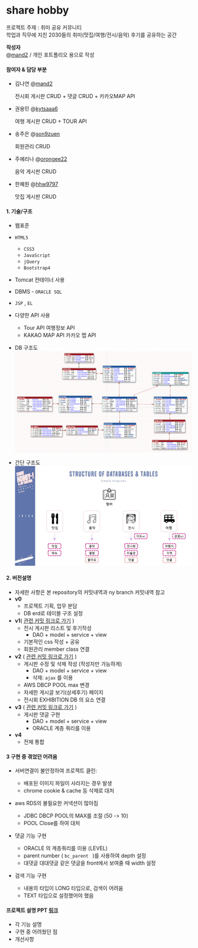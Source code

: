 #  share hobby
프로젝트 주제 : 취미 공유 커뮤니티  
학업과 직무에 지친 2030들의 취미(맛집/여행/전시/음악) 후기를 공유하는 공간



**작성자**    
@[mand2](https://github.com/mand2) / 개인 포트폴리오 용으로 작성



#### 참여자 & 담당 부분

* 김나연 @[mand2](https://github.com/mand2)

  전시회 게시판 CRUD + 댓글 CRUD + 카카오MAP API
  
* 권용민 @[kytsaaa6](https://github.com/kytsaaa6)

  여행 게시판 CRUD + TOUR API
  
* 송주은 @[son9zuen](https://github.com/son9zuen)

  회원관리 CRUD
  
* 주예리나 @[orongee22](https://github.com/orongee22)

  음악 게시판 CRUD
  
* 한혜원 @[hhw9797](https://github.com/hhw9797)

  맛집 게시판 CRUD


#### 1. 기술/구조

* 웹표준

* `HTML5`  
  * `CSS3`  
  * `JavaScript`  
  * `jQuery`  
  * `Bootstrap4`
  
* Tomcat 컨테이너 사용

* DBMS - `ORACLE SQL`

* `JSP` , `EL`

* 다양한 API 사용  
  * Tour API 여행정보 API  
  * KAKAO MAP API 카카오 맵 API
  
* DB 구조도  
  ![DB 구조도](https://github.com/mand2/sharehobby/blob/master/%EB%8D%B0%EC%9D%B4%ED%84%B0%EB%B2%A0%EC%9D%B4%EC%8A%A4%EA%B5%AC%EC%A1%B0%EB%8F%84.png)
  
* 간단  구조도  
![간단 구조도](https://github.com/mand2/sharehobby/blob/master/structure.jpg)


#### 2. 버전설명

* 자세한 사항은 본 repository의 커밋내역과 ny branch 커밋내역 참고
* **v0** 
  * 프로젝트 기획, 업무 분담  
  * DB erd로 테이블 구조 설정  
* **v1**(  [관련 커밋 링크로 가기](https://github.com/mand2/sharehobby/commit/59522cec490394b7ec93001ad02bb9594dd54abd) )   
  * 전시 게시판 리스트 및 후기작성  
    *  DAO + model + service +  view 
  * 기본적인 css 작성 + 공유  
  * 회원관리 member class 연결 
* **v2** ( [관련 커밋 링크로 가기](https://github.com/mand2/sharehobby/commit/b0e3d31a678122947829399d276198e4549d8f86) )  
  * 게시판 수정 및 삭제 작성 (작성자만 가능하게)  
    * DAO + model + service + view  
    * 삭제: `ajax` 를 이용  
  * AWS DBCP POOL max 변경  
  * 자세한 게시글 보기(상세후기) 페이지  
  * 전시회 EXHIBITION DB 의 요소 연결 
* **v3** ( [관련 커밋 링크로 가기](https://github.com/mand2/sharehobby/commit/d2d58ef5e4b5b0e3c396ad3be9b52504054efc22) )  
  * 게시판 댓글 구현  
    * DAO + model + service + view  
    * ORACLE 계층 쿼리를 이용 
* **v4**  
  * 전체 통합





#### 3 구현 중 겪었던 어려움

* 서버연결이 불안정하여 프로젝트 클린:   
  * 배포된 이미지 파일이 사라지는 경우 발생   
  * chrome cookie & cache 등 삭제로 대처
    

* aws RDS의 불필요한 커넥션이 많아짐  
  * JDBC DBCP POOL의 MAX를 조절 (50 -> 10)  
  * POOL Close를 하여 대처

    

* 댓글 기능 구현  
  * ORACLE 의 계층쿼리를 이용 (LEVEL)  
  * parent number ( `bc_parent ` )를 사용하여 depth 설정  
  * 대댓글 대대댓글 같은 댓글을 front에서 보여줄 때 width 설정

* 검색 기능 구현  
  * 내용의 타입이 LONG 타입으로, 검색이 어려움  
  * TEXT 타입으로 설정했어야 했음 





#### 프로젝트 설명 PPT [링크](https://github.com/mand2/sharehobby/blob/0b0cbb21cb2760c088de3d4a7018e0f701a7505c/shareHobby%EB%B0%9C%ED%91%9Cppt.pdf)

* 각 기능 설명
* 구현 중 어려웠던 점
* 개선사항



